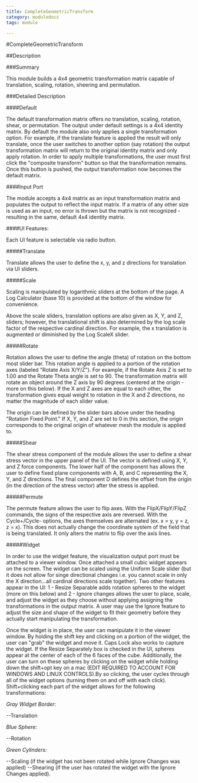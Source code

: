 ```yaml
---
title: CompleteGeometricTransform
category: moduledocs
tags: module

---
```


#CompleteGeometricTransform

##Description

###Summary

This module builds a 4x4 geometric transformation matrix capable of translation, scaling, rotation, sheering and permutation.

###Detailed Description

####Default

The default transformation matrix offers no translation, scaling, rotation, shear, or permutation. The output under default settings is a 4x4 identity matrix. By default the module also only applies a single transformation option. For example, if the translate feature is applied the result will only translate, once the user switches to another option (say rotation) the output transformation matrix will return to the original identity matrix and only apply rotation. In order to apply multiple transformations, the user must first click the "composite transform" button so that the transformation remains. Once this button is pushed, the output transformation now becomes the default matrix.

####Input Port

The module accepts a 4x4 matrix as an input transformation matrix and populates the output to reflect the input matrix. If a matrix of any other size is used as an input, no error is thrown but the matrix is not recognized - resulting in the same, default 4x4 identity matrix.


####UI Features:

Each UI feature is selectable via radio button.

#####Translate

Translate allows the user to define the x, y, and z directions for translation via UI sliders.

#####Scale

Scaling is manipulated by logarithmic sliders at the bottom of the page. A Log Calculator (base 10) is provided at the bottom of the window for convenience.

Above the scale sliders, translation options are also given as X, Y, and Z, sliders; however, the translational shift is also determined by the log scale factor of the respective cardinal direction. For example, the x translation is augmented or diminished by the Log ScaleX slider.

#####Rotate

Rotation allows the user to define the angle (theta) of rotation on the bottom most slider bar. This rotation angle is applied to a portion of the rotation axes (labeled "Rotate Axis X/Y/Z"). For example, if the Rotate Axis Z is set to 1.00 and the Rotate Theta angle is set to 90. The transformation matrix will rotate an object around the Z axis by 90 degrees (centered at the origin - more on this below). If the X and Z axes are equal to each other, the transformation gives equal weight to rotation in the X and Z directions, no matter the magnitude of each slider value.

The origin can be defined by the slider bars above under the heading "Rotation Fixed Point." If X, Y, and Z are set to 0 in this section, the origin corresponds to the original origin of whatever mesh the module is applied to.

#####Shear

The shear stress component of the module allows the user to define a shear stress vector in the upper panel of the UI. The vector is defined using X, Y, and Z force components. The lower half of the component has allows the user to define fixed plane components with A, B, and C representing the X, Y, and Z directions. The final component D defines the offset from the origin (in the direction of the stress vector) after the stress is applied.

#####Permute

The permute feature allows the user to flip axes. With the FlipX/FlipY/FlipZ commands, the signs of the respective axis are reversed. With the Cycle+/Cycle- options, the axes themselves are alternated (ex. x = y, y = z, z = x). This does not actually change the coordinate system of the field that is being translated. It only alters the matrix to flip over the axis lines.

#####Widget

In order to use the widget feature, the visualization output port must be attached to a viewer window. Once attached a small cubic widget appears on the screen. The widget can be scaled using the Uniform Scale slider (but it does not allow for singe directional changes i.e. you cannot scale in only the X direction...all cardinal directions scale together). Two other features appear in the UI: 1 - Resize Separable adds rotation spheres to the widget (more on this below) and 2 - Ignore changes allows the user to place, scale, and adjust the widget as they choose without applying assigning the transformations in the output matrix. A user may use the Ignore feature to adjust the size and shape of the widget to fit their geometry before they actually start manipulating the transformation.

Once the widget is in place, the user can manipulate it in the viewer window. By holding the shift key and clicking on a portion of the widget, the user can "grab" the widget and move it. Caps Lock also works to capture the widget. If the Resize Separately box is checked in the UI, spheres appear at the center of each of the 6 faces of the cube. Additionally, the user can turn on these spheres by clicking on the widget while holding down the shift+opt key on a mac (EDIT REQUIRED TO ACCOUNT FOR WINDOWS AND LINUX CONTROLS).By so clicking, the user cycles through all of the widget options (turning them on and off with each click). Shift+clicking each part of the widget allows for the following transformations:

_Gray Widget Border:_ 

--Translation

*Blue Sphere:* 

--Rotation

*Green Cylinders:*

--Scaling (if the widget has not been rotated while Ignore Changes was applied) 
--Shearing (if the user has rotated the widget with the Ignore Changes applied).